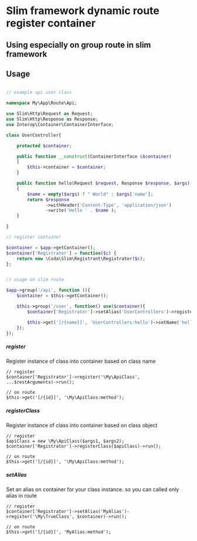 # Slim framework dynamic route register container
## Using especially on group route in slim framework

## Usage

``` php

// example api user class

namespace My\App\Route\Api;

use Slim\Http\Request as Request;
use Slim\Http\Response as Response;
use Interop\Container\ContainerInterface;

class UserController{

    protected $container;

    public function __construct(ContainerInterface &$container)
    {
        $this->container = $container;
    }

    public function hello(Request $request, Response $response, $args)
    {
        $name = empty($args) ? " World" : $args['name'];
        return $response
               ->withHeader('Content-Type', 'application/json')
               ->write('Hello ' . $name );
    }

}

// register container

$container = $app->getContainer();
$container['Registrator'] = function($c) {
    return new \Coda\Slim\Registrant\Registrator($c);
};


// usage on slim route

$app->group('/api', function (){
    $container = $this->getContainer();

    $this->group('/user', function() use($container){
        $container['Registrator']->setAlias('UserControllers')->register('\My\App\Route\Api\UserController', $container)->run();

        $this->get('[/{name}]', 'UserControllers:hello')->setName('hello-user');
    });
});

```


##### register

Register instance of class into container based on class name
```
// register
$container['Registrator']->register('\My\ApiClass', ...$restArguments)->run();

// on route
$this->get('[/{id}]', '\My\ApiClass:method');
```

##### registerClass
Register instance of class into container based on class object

```
// register
$apiClass = new \My\ApiClass($args1, $args2);
$container['Registrator']->registerClass($apiClass)->run();

// on route
$this->get('[/{id}]', '\My\ApiClass:method');
```

##### setAlias
Set an alias on container for your class instance. so you can called only alias in route

```
// register
$container['Registrator']->setAlias('MyAlias')->register('\My\TrueClass', $container)->run();

// on route
$this->get('[/{id}]', 'MyAlias:method');
```